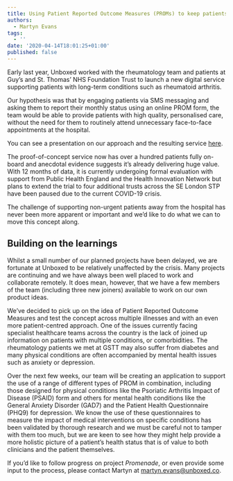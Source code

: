 ```yaml
---
title: Using Patient Reported Outcome Measures (PROMs) to keep patients safe
authors:
  - Martyn Evans
tags:
  - ''
date: '2020-04-14T18:01:25+01:00'
published: false
---
```

Early last year, Unboxed worked with the rheumatology team and patients at Guy’s and St. Thomas’ NHS Foundation Trust to launch a new digital service supporting patients with long-term conditions such as rheumatoid arthritis.

Our hypothesis was that by engaging patients via SMS messaging and asking them to report their monthly status using an online PROM form, the team would be able to provide patients with high quality, personalised care, without the need for them to routinely attend unnecessary face-to-face appointments at the hospital.

You can see a presentation on our approach and the resulting service [here](http://bit.ly/Minimum-Viable-NHS-Service).

The proof-of-concept service now has over a hundred patients fully on-board and anecdotal evidence suggests it’s already delivering huge value. With 12 months of data, it is currently undergoing formal evaluation with support from Public Health England and the Health Innovation Network but plans to extend the trial to four additional trusts across the SE London STP have been paused due to the current COVID-19 crisis.

The challenge of supporting non-urgent patients away from the hospital has never been more apparent or important and we’d like to do what we can to move this concept along.

## Building on the learnings

Whilst a small number of our planned projects have been delayed, we are fortunate at Unboxed to be relatively unaffected by the crisis. Many projects are continuing and we have always been well placed to work and collaborate remotely. It does mean, however, that we have a few members of the team (including three new joiners) available to work on our own product ideas.

We’ve decided to pick up on the idea of Patient Reported Outcome Measures and test the concept across multiple illnesses and with an even more patient-centred approach. One of the issues currently facing specialist healthcare teams across the country is the lack of joined up information on patients with multiple conditions, or comorbidities. The rheumatology patients we met at GSTT may also suffer from diabetes and many physical conditions are often accompanied by mental health issues such as anxiety or depression.

Over the next few weeks, our team will be creating an application to support the use of a range of different types of PROM in combination, including those designed for physical conditions like the Psoriatic Arthritis Impact of Disease (PSAID) form and others for mental health conditions like the General Anxiety Disorder (GAD7) and the Patient Health Questionnaire (PHQ9) for depression. We know the use of these questionnaires to measure the impact of medical interventions on specific conditions has been validated by thorough research and we must be careful not to tamper with them too much, but we are keen to see how they might help provide a more holistic picture of a patient’s health status that is of value to both clinicians and the patient themselves.

If you’d like to follow progress on project _Promenade_, or even provide some input to the process, please contact Martyn at martyn.evans@unboxed.co.
